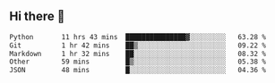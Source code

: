 ## Hi there 👋

<!--
**whirlun/whirlun** is a ✨ _special_ ✨ repository because its `README.md` (this file) appears on your GitHub profile.

Here are some ideas to get you started:

- 🔭 I’m currently working on ...
- 🌱 I’m currently learning ...
- 👯 I’m looking to collaborate on ...
- 🤔 I’m looking for help with ...
- 💬 Ask me about ...
- 📫 How to reach me: ...
- 😄 Pronouns: ...
- ⚡ Fun fact: ...
-->
<!--START_SECTION:waka-->

```txt
Python       11 hrs 43 mins  ███████████████▓░░░░░░░░░   63.28 %
Git          1 hr 42 mins    ██▒░░░░░░░░░░░░░░░░░░░░░░   09.22 %
Markdown     1 hr 32 mins    ██░░░░░░░░░░░░░░░░░░░░░░░   08.32 %
Other        59 mins         █▒░░░░░░░░░░░░░░░░░░░░░░░   05.38 %
JSON         48 mins         █░░░░░░░░░░░░░░░░░░░░░░░░   04.36 %
```

<!--END_SECTION:waka-->
